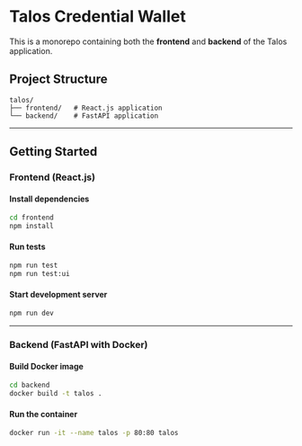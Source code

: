 # Talos Credential Wallet

This is a monorepo containing both the **frontend** and **backend** of the Talos application.

## Project Structure

```
talos/
├── frontend/   # React.js application
└── backend/    # FastAPI application
```

---

## Getting Started

### Frontend (React.js)

#### Install dependencies

```bash
cd frontend
npm install
```

#### Run tests
```bash
npm run test
npm run test:ui
```

#### Start development server

```bash
npm run dev
```

---

### Backend (FastAPI with Docker)

#### Build Docker image

```bash
cd backend
docker build -t talos .
```

#### Run the container

```bash
docker run -it --name talos -p 80:80 talos
```
